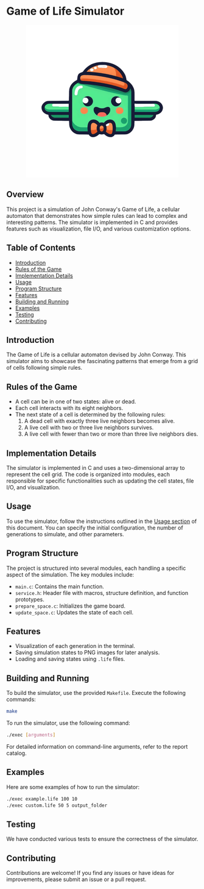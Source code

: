 # Game of Life Simulator

<p align="center">
  <img src="game-of-life-simulator.png" alt="Logo" width="400"/>
</p>

## Overview

This project is a simulation of John Conway's Game of Life, a cellular automaton that demonstrates how simple rules can lead to complex and interesting patterns. The simulator is implemented in C and provides features such as visualization, file I/O, and various customization options.

## Table of Contents

- [Introduction](#introduction)
- [Rules of the Game](#rules-of-the-game)
- [Implementation Details](#implementation-details)
- [Usage](#usage)
- [Program Structure](#program-structure)
- [Features](#features)
- [Building and Running](#building-and-running)
- [Examples](#examples)
- [Testing](#testing)
- [Contributing](#contributing)

## Introduction

The Game of Life is a cellular automaton devised by John Conway. This simulator aims to showcase the fascinating patterns that emerge from a grid of cells following simple rules.

## Rules of the Game

- A cell can be in one of two states: alive or dead.
- Each cell interacts with its eight neighbors.
- The next state of a cell is determined by the following rules:
  1. A dead cell with exactly three live neighbors becomes alive.
  2. A live cell with two or three live neighbors survives.
  3. A live cell with fewer than two or more than three live neighbors dies.

## Implementation Details

The simulator is implemented in C and uses a two-dimensional array to represent the cell grid. The code is organized into modules, each responsible for specific functionalities such as updating the cell states, file I/O, and visualization.

## Usage

To use the simulator, follow the instructions outlined in the [Usage section](#usage) of this document. You can specify the initial configuration, the number of generations to simulate, and other parameters.

## Program Structure

The project is structured into several modules, each handling a specific aspect of the simulation. The key modules include:
- `main.c`: Contains the main function.
- `service.h`: Header file with macros, structure definition, and function prototypes.
- `prepare_space.c`: Initializes the game board.
- `update_space.c`: Updates the state of each cell.

## Features

- Visualization of each generation in the terminal.
- Saving simulation states to PNG images for later analysis.
- Loading and saving states using `.life` files.

## Building and Running

To build the simulator, use the provided `Makefile`. Execute the following commands:

```bash
make
```

To run the simulator, use the following command:

```bash
./exec [arguments]
```

For detailed information on command-line arguments, refer to the report catalog.

## Examples

Here are some examples of how to run the simulator:

```bash
./exec example.life 100 10
./exec custom.life 50 5 output_folder
```

## Testing

We have conducted various tests to ensure the correctness of the simulator. 

## Contributing

Contributions are welcome! If you find any issues or have ideas for improvements, please submit an issue or a pull request.